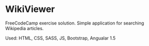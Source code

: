 # WikiViewer
FreeCodeCamp exercise solution. Simple application for searching Wikipedia articles.

Used: HTML, CSS, SASS, JS, Bootstrap, Angualar 1.5
